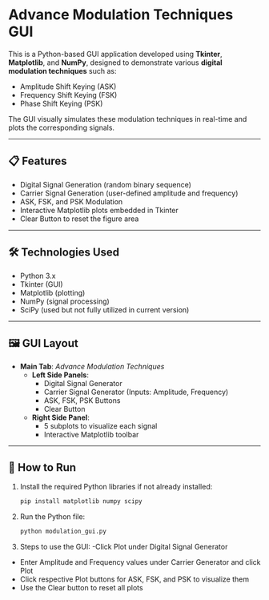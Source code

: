 # Advance Modulation Techniques GUI

This is a Python-based GUI application developed using **Tkinter**, **Matplotlib**, and **NumPy**, designed to demonstrate various **digital modulation techniques** such as:
- Amplitude Shift Keying (ASK)
- Frequency Shift Keying (FSK)
- Phase Shift Keying (PSK)

The GUI visually simulates these modulation techniques in real-time and plots the corresponding signals.

---

## 📋 Features

- Digital Signal Generation (random binary sequence)
- Carrier Signal Generation (user-defined amplitude and frequency)
- ASK, FSK, and PSK Modulation
- Interactive Matplotlib plots embedded in Tkinter
- Clear Button to reset the figure area

---

## 🛠️ Technologies Used

- Python 3.x
- Tkinter (GUI)
- Matplotlib (plotting)
- NumPy (signal processing)
- SciPy (used but not fully utilized in current version)

---

## 🖼 GUI Layout

- **Main Tab**: *Advance Modulation Techniques*
  - **Left Side Panels**:
    - Digital Signal Generator
    - Carrier Signal Generator (Inputs: Amplitude, Frequency)
    - ASK, FSK, PSK Buttons
    - Clear Button
  - **Right Side Panel**:
    - 5 subplots to visualize each signal
    - Interactive Matplotlib toolbar

---

## 🚀 How to Run

1. Install the required Python libraries if not already installed:
   ```bash
   pip install matplotlib numpy scipy
   ```
2. Run the Python file:
   ```bash
   python modulation_gui.py
   ```
3. Steps to use the GUI:
  -Click Plot under Digital Signal Generator
  - Enter Amplitude and Frequency values under Carrier Generator and click Plot
  - Click respective Plot buttons for ASK, FSK, and PSK to visualize them
  - Use the Clear button to reset all plots
  
